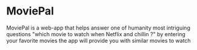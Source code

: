# MoviePal

MoviePal is a web-app that helps answer one of humanity most intriguing questions "which movie to watch when Netflix and chillin ?" by entering your favorite movies the app will provide you with similar movies to watch
